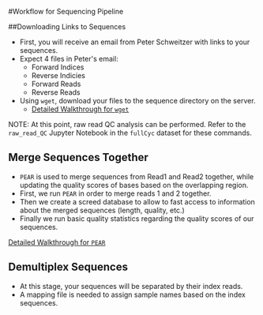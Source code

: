 #Workflow for Sequencing Pipeline

##Downloading Links to Sequences

* First, you will receive an email from Peter Schweitzer with links to your sequences.
* Expect 4 files in Peter's email:
  * Forward Indices
  * Reverse Indicies
  * Forward Reads
  * Reverse Reads
* Using `wget`, download your files to the sequence directory on the server.
  * [Detailed Walkthrough for `wget`](./detailed_walkthroughs/wget.md)

NOTE: At this point, raw read QC analysis can be performed. Refer to the `raw_read_QC` Jupyter Notebook in the `fullCyc` dataset for these commands.

## Merge Sequences Together 

* `PEAR` is used to merge sequences from Read1 and Read2 together, while updating the quality scores of bases based on the overlapping region.
* First, we run `PEAR` in order to merge reads 1 and 2 together.
* Then we create a screed database to allow to fast access to information about the merged sequences (length, quality, etc.)
* Finally we run basic quality statistics regarding the quality scores of our sequences. 

[Detailed Walkthrough for `PEAR`](./detailed_walkthroughs/pear.md)

## Demultiplex Sequences
* At this stage, your sequences will be separated by their index reads.
* A mapping file is needed to assign sample names based on the index sequences. 


